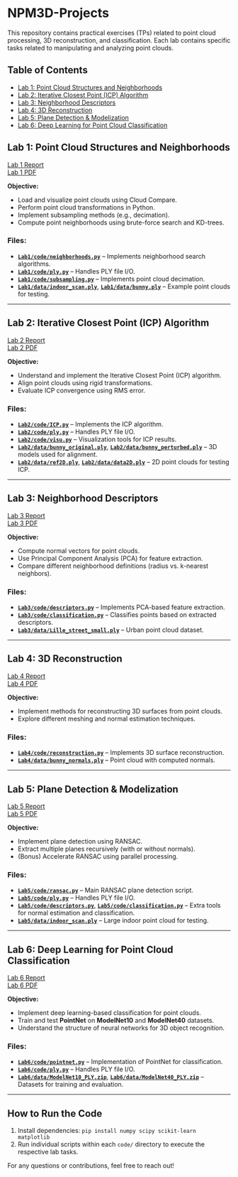 # NPM3D-Projects

This repository contains practical exercises (TPs) related to point cloud processing, 3D reconstruction, and classification. Each lab contains specific tasks related to manipulating and analyzing point clouds.

## Table of Contents

- [Lab 1: Point Cloud Structures and Neighborhoods](#lab-1-point-cloud-structures-and-neighborhoods)
- [Lab 2: Iterative Closest Point (ICP) Algorithm](#lab-2-iterative-closest-point-icp-algorithm)
- [Lab 3: Neighborhood Descriptors](#lab-3-neighborhood-descriptors)
- [Lab 4: 3D Reconstruction](#lab-4-3d-reconstruction)
- [Lab 5: Plane Detection & Modelization](#lab-5-plane-detection--modelization)
- [Lab 6: Deep Learning for Point Cloud Classification](#lab-6-deep-learning-for-point-cloud-classification)

## Lab 1: Point Cloud Structures and Neighborhoods
[Lab 1 Report](Lab1/TP1_LAFAYE_DE_MICHEAUX_KOUVATSEAS.pdf)  
[Lab 1 PDF](Lab1/TP1_Structures_Neighborhoods.pdf)

**Objective:**
- Load and visualize point clouds using Cloud Compare.
- Perform point cloud transformations in Python.
- Implement subsampling methods (e.g., decimation).
- Compute point neighborhoods using brute-force search and KD-trees.

### Files:
- **[`Lab1/code/neighborhoods.py`](Lab1/code/neighborhoods.py)** – Implements neighborhood search algorithms.
- **[`Lab1/code/ply.py`](Lab1/code/ply.py)** – Handles PLY file I/O.
- **[`Lab1/code/subsampling.py`](Lab1/code/subsampling.py)** – Implements point cloud decimation.
- **[`Lab1/data/indoor_scan.ply`](Lab1/data/indoor_scan.ply)**, **[`Lab1/data/bunny.ply`](Lab1/data/bunny.ply)** – Example point clouds for testing.

---

## Lab 2: Iterative Closest Point (ICP) Algorithm
[Lab 2 Report](Lab2/TP2_LAFAYE_DE_MICHEAUX_KOUVATSEAS.pdf)  
[Lab 2 PDF](Lab2/TP2_Recalage_ICP.pdf)

**Objective:**
- Understand and implement the Iterative Closest Point (ICP) algorithm.
- Align point clouds using rigid transformations.
- Evaluate ICP convergence using RMS error.

### Files:
- **[`Lab2/code/ICP.py`](Lab2/code/ICP.py)** – Implements the ICP algorithm.
- **[`Lab2/code/ply.py`](Lab2/code/ply.py)** – Handles PLY file I/O.
- **[`Lab2/code/visu.py`](Lab2/code/visu.py)** – Visualization tools for ICP results.
- **[`Lab2/data/bunny_original.ply`](Lab2/data/bunny_original.ply)**, **[`Lab2/data/bunny_perturbed.ply`](Lab2/data/bunny_perturbed.ply)** – 3D models used for alignment.
- **[`Lab2/data/ref2D.ply`](Lab2/data/ref2D.ply)**, **[`Lab2/data/data2D.ply`](Lab2/data/data2D.ply)** – 2D point clouds for testing ICP.

---

## Lab 3: Neighborhood Descriptors
[Lab 3 Report](Lab3/TP3_LAFAYE_DE_MICHEAUX_KOUVATSEAS.pdf)  
[Lab 3 PDF](Lab3/TP3_Descripteurs.pdf)

**Objective:**
- Compute normal vectors for point clouds.
- Use Principal Component Analysis (PCA) for feature extraction.
- Compare different neighborhood definitions (radius vs. k-nearest neighbors).

### Files:
- **[`Lab3/code/descriptors.py`](Lab3/code/descriptors.py)** – Implements PCA-based feature extraction.
- **[`Lab3/code/classification.py`](Lab3/code/classification.py)** – Classifies points based on extracted descriptors.
- **[`Lab3/data/Lille_street_small.ply`](Lab3/data/Lille_street_small.ply)** – Urban point cloud dataset.

---

## Lab 4: 3D Reconstruction
[Lab 4 Report](Lab4/TP4_LAFAYE_DE_MICHEAUX_KOUVATSEAS.pdf)  
[Lab 4 PDF](Lab4/TP4_Reconstruction.pdf)

**Objective:**
- Implement methods for reconstructing 3D surfaces from point clouds.
- Explore different meshing and normal estimation techniques.

### Files:
- **[`Lab4/code/reconstruction.py`](Lab4/code/reconstruction.py)** – Implements 3D surface reconstruction.
- **[`Lab4/data/bunny_normals.ply`](Lab4/data/bunny_normals.ply)** – Point cloud with computed normals.

---

## Lab 5: Plane Detection & Modelization
[Lab 5 Report](Lab5/TP5_LAFAYE_DE_MICHEAUX_KOUVATSEAS.pdf)  
[Lab 5 PDF](Lab5/TP5_Modelisation.pdf)

**Objective:**
- Implement plane detection using RANSAC.
- Extract multiple planes recursively (with or without normals).
- (Bonus) Accelerate RANSAC using parallel processing.

### Files:
- **[`Lab5/code/ransac.py`](Lab5/code/ransac.py)** – Main RANSAC plane detection script.
- **[`Lab5/code/ply.py`](Lab5/code/ply.py)** – Handles PLY file I/O.
- **[`Lab5/code/descriptors.py`](Lab5/code/descriptors.py)**, **[`Lab5/code/classification.py`](Lab5/code/classification.py)** – Extra tools for normal estimation and classification.
- **[`Lab5/data/indoor_scan.ply`](Lab5/data/indoor_scan.ply)** – Large indoor point cloud for testing.

---

## Lab 6: Deep Learning for Point Cloud Classification
[Lab 6 Report](Lab6/TP6_LAFAYE_DE_MICHEAUX_KOUVATSEAS.pdf)  
[Lab 6 PDF](Lab6/TP6_Deep_Learning.pdf)

**Objective:**
- Implement deep learning-based classification for point clouds.
- Train and test **PointNet** on **ModelNet10** and **ModelNet40** datasets.
- Understand the structure of neural networks for 3D object recognition.

### Files:
- **[`Lab6/code/pointnet.py`](Lab6/code/pointnet.py)** – Implementation of PointNet for classification.
- **[`Lab6/code/ply.py`](Lab6/code/ply.py)** – Handles PLY file I/O.
- **[`Lab6/data/ModelNet10_PLY.zip`](Lab6/data/ModelNet10_PLY.zip)**, **[`Lab6/data/ModelNet40_PLY.zip`](Lab6/data/ModelNet40_PLY.zip)** – Datasets for training and evaluation.

---

## How to Run the Code
1. Install dependencies: `pip install numpy scipy scikit-learn matplotlib`
2. Run individual scripts within each `code/` directory to execute the respective lab tasks.

For any questions or contributions, feel free to reach out!
